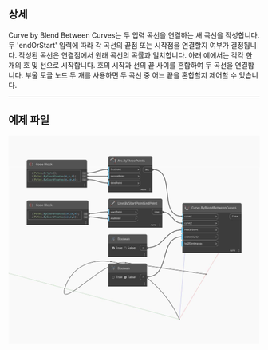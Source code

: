 ## 상세
Curve by Blend Between Curves는 두 입력 곡선을 연결하는 새 곡선을 작성합니다. 두 'endOrStart' 입력에 따라 각 곡선의 끝점 또는 시작점을 연결할지 여부가 결정됩니다. 작성된 곡선은 연결점에서 원래 곡선의 곡률과 일치합니다. 아래 예에서는 각각 한 개의 호 및 선으로 시작합니다. 호의 시작과 선의 끝 사이를 혼합하여 두 곡선을 연결합니다. 부울 토글 노드 두 개를 사용하면 두 곡선 중 어느 끝을 혼합할지 제어할 수 있습니다.
___
## 예제 파일

![ByBlendBetweenCurves](./Autodesk.DesignScript.Geometry.Curve.ByBlendBetweenCurves_img.jpg)


